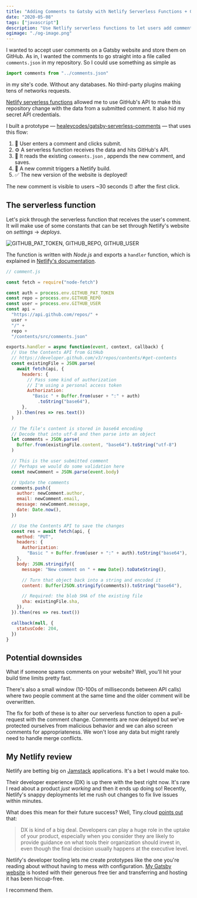 ```yaml
---
title: "Adding Comments to Gatsby with Netlify Serverless Functions + GitHub"
date: "2020-05-08"
tags: ["javascript"]
description: "Use Netlify serverless functions to let users add comments to a static website."
ogimage: "./og-image.png"
---
```


I wanted to accept user comments on a Gatsby website and store them on GitHub. As in, I wanted the comments to go straight into a file called `comments.json` in my repository. So I could use something as simple as

```javascript
import comments from "../comments.json"
```

in my site's code. Without any databases. No third-party plugins making tens of networks requests.

[Netlify serverless functions](https://docs.netlify.com/functions/overview/) allowed me to use GitHub's API to make this repository change with the data from a submitted comment. It also hid my secret API credentials.

I built a prototype — [healeycodes/gatsby-serverless-comments](https://github.com/healeycodes/gatsby-serverless-comments) — that uses this flow:

1. 👩 User enters a comment and clicks submit.
2. ⚙️ A serverless function receives the data and hits GitHub's API.
3. 🔧 It reads the existing `comments.json` , appends the new comment, and saves.
4. 🚧 A new commit triggers a Netlify build.
5. ✅ The new version of the website is deployed!

The new comment is visible to users ~30 seconds ⏰ after the first click.

## The serverless function

Let's pick through the serverless function that receives the user's comment. It will make use of some constants that can be set through Netlify's website on _settings_ → _deploys_.

![GITHUB_PAT_TOKEN, GITHUB_REPO, GITHUB_USER](env-vars.png)

The function is written with _Node.js_ and exports a `handler` function, which is explained in [Netlify's documentation](https://docs.netlify.com/functions/build-with-javascript/#format).

```javascript
// comment.js

const fetch = require("node-fetch")

const auth = process.env.GITHUB_PAT_TOKEN
const repo = process.env.GITHUB_REPO
const user = process.env.GITHUB_USER
const api =
  "https://api.github.com/repos/" +
  user +
  "/" +
  repo +
  "/contents/src/comments.json"

exports.handler = async function(event, context, callback) {
  // Use the Contents API from GitHub
  // https://developer.github.com/v3/repos/contents/#get-contents
  const existingFile = JSON.parse(
    await fetch(api, {
      headers: {
        // Pass some kind of authorization
        // I'm using a personal access token
        Authorization:
          "Basic " + Buffer.from(user + ":" + auth)
            .toString("base64"),
      },
    }).then(res => res.text())
  )

  // The file's content is stored in base64 encoding
  // Decode that into utf-8 and then parse into an object
  let comments = JSON.parse(
    Buffer.from(existingFile.content, "base64").toString("utf-8")
  )

  // This is the user submitted comment
  // Perhaps we would do some validation here
  const newComment = JSON.parse(event.body)

  // Update the comments
  comments.push({
    author: newComment.author,
    email: newComment.email,
    message: newComment.message,
    date: Date.now(),
  })

  // Use the Contents API to save the changes
  const res = await fetch(api, {
    method: "PUT",
    headers: {
      Authorization:
        "Basic " + Buffer.from(user + ":" + auth).toString("base64"),
    },
    body: JSON.stringify({
      message: "New comment on " + new Date().toDateString(),

      // Turn that object back into a string and encoded it
      content: Buffer(JSON.stringify(comments)).toString("base64"),

      // Required: the blob SHA of the existing file
      sha: existingFile.sha,
    }),
  }).then(res => res.text())

  callback(null, {
    statusCode: 204,
  })
}
```

## Potential downsides

What if someone spams comments on your website? Well, you'll hit your build time limits pretty fast.

There's also a small window (10-100s of milliseconds between API calls) where two people comment at the same time and the older comment will be overwritten.

The fix for both of these is to alter our serverless function to open a pull-request with the comment change. Comments are now delayed but we've protected ourselves from malicious behavior and we can also screen comments for appropriateness. We won't lose any data but might rarely need to handle merge conflicts.

## My Netlify review

Netlify are betting big on [Jamstack](https://jamstack.org/) applications. It's a bet I would make too.

Their developer experience (DX) is up there with the best right now. It's rare I read about a product _just working_ and then it ends up doing so! Recently, Netlify's snappy deployments let me rush out changes to fix live issues within minutes.

What does this mean for their future success? Well, Tiny.cloud [points out](https://www.tiny.cloud/blog/developer-experience/) that:

> DX is kind of a big deal. Developers can play a huge role in the uptake of your product, especially when you consider they are likely to provide guidance on what tools their organization should invest in, even though the final decision usually happens at the executive level. 

Netlify's developer tooling lets me create prototypes like the one you're reading about without having to mess with configuration. [My Gatsby website](https://healeycodes.com/) is hosted with their generous free tier and transferring and hosting it has been hiccup-free.

I recommend them.
